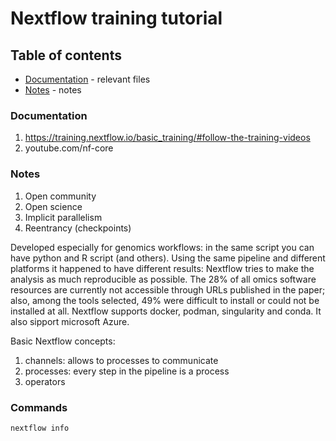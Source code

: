 # Nextflow training tutorial

## Table of contents
- [Documentation](#doc) - relevant files
- [Notes](#notes) - notes

### Documentation <a name=doc> </a>
1. https://training.nextflow.io/basic_training/#follow-the-training-videos
2. youtube.com/nf-core


### Notes <a name=notes></a> 
1. Open community
2. Open science
3. Implicit parallelism
4. Reentrancy (checkpoints)

Developed especially for genomics workflows: in the same script you can have python and R script (and others).
Using the same pipeline and different platforms it happened to have different results: Nextflow tries to make the analysis as much reproducible as possible.
The 28% of all omics software resources are currently not accessible through URLs published in the paper; also, among the tools selected, 49% were difficult to install or could not be installed at all. Nextflow supports docker, podman, singularity and conda. It also sipport microsoft Azure. 

Basic Nextflow concepts:
1. channels: allows to processes to communicate 
2. processes: every step in the pipeline is a process
3. operators




### Commands

`nextflow info`


